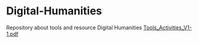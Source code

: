 # Digital-Humanities
Repository about tools and resource Digital Humanities
[Tools_Activities_V1-1.pdf](https://github.com/wilmesis36/Digital-Humanities/files/9244237/Tools_Activities_V1-1.pdf)
